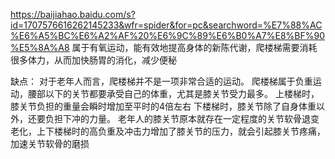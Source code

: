 

https://baijiahao.baidu.com/s?id=1707576616262145233&wfr=spider&for=pc&searchword=%E7%88%AC%E6%A5%BC%E6%A2%AF%20%E6%9C%89%E6%B0%A7%E8%BF%90%E5%8A%A8
属于有氧运动，能有效地提高身体的新陈代谢，爬楼梯需要消耗很多体力，从而加快肠胃的消化，减少便秘

缺点：
对于老年人而言，爬楼梯并不是一项非常合适的运动。 爬楼梯属于负重运动，腰部以下的关节都要承受自己的体重，尤其是膝关节受力最多。 
上楼梯时，膝关节负担的重量会瞬时增加至平时的4倍左右
下楼梯时，膝关节除了自身体重以外，还要负担下冲的力量。
老年人的膝关节原本就存在一定程度的关节软骨退变老化，上下楼梯时的高负重及冲击力增加了膝关节的压力，就会引起膝关节疼痛，加速关节软骨的磨损